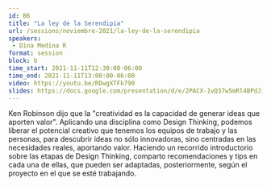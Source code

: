 ```yaml
---
id: B6
title: "La ley de la Serendipia"
url: /sessions/noviembre-2021/la-ley-de-la-serendipia
speakers:
 - Dina Medina R
format: session
block: b
time_start: 2021-11-11T12:30:00-06:00
time_end: 2021-11-11T13:00:00-06:00
video: https://youtu.be/RDwgXTFk790
slides: https://docs.google.com/presentation/d/e/2PACX-1vQ37w5mRl4BPdJixfyzyp8md4sgDmrN82jnpz15sLMNRFw5Yj2WhrchcAwDNhbAgA/pub?start=false&loop=false&delayms=3000
---
```


Ken Robinson dijo que la "creatividad es la capacidad de generar ideas que aporten valor". Aplicando una disciplina como Design Thinking, podemos liberar el potencial creativo que tenemos los equipos de trabajo y las personas, para descubrir ideas no sólo innovadoras, sino centradas en las necesidades reales, aportando valor.  Haciendo un recorrido introductorio sobre las etapas de Design Thinking, comparto recomendaciones y tips en cada una de ellas, que pueden ser adaptadas, posteriormente, según el proyecto en el que se esté trabajando.
